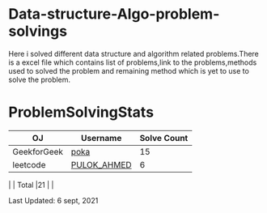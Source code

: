 # Data-structure-Algo-problem-solvings
Here i solved different data structure and algorithm related problems.There is a excel file which contains list of problems,link to the problems,methods used to solved the problem and remaining method which is yet to use to solve the problem.


# ProblemSolvingStats


| OJ | Username | Solve Count |
| -- | -------- | ----------- |
| GeekforGeek | [poka](https://auth.geeksforgeeks.org/user/poka/profile) | 15 |
| leetcode | [PULOK_AHMED](https://leetcode.com/PULOK_AHMED/) | 6 |
|
| Total |21 |  |

Last Updated: 6 sept, 2021

